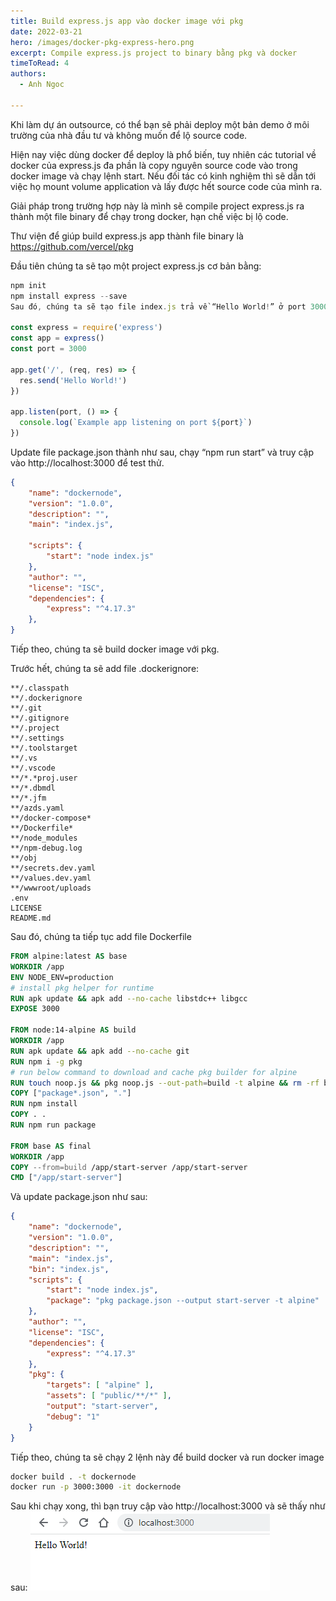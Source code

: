 ```yaml
---
title: Build express.js app vào docker image với pkg
date: 2022-03-21
hero: /images/docker-pkg-express-hero.png
excerpt: Compile express.js project to binary bằng pkg và docker 
timeToRead: 4
authors:
  - Anh Ngoc

---
```


Khi làm dự án outsource, có thể bạn sẽ phải deploy một bản demo ở môi trường của nhà đầu tư và không muốn để lộ source code.

Hiện nay việc dùng docker để deploy là phổ biến, tuy nhiên các tutorial về docker của express.js đa phần là copy nguyên source code vào trong docker image và chạy lệnh start. Nếu đối tác có kinh nghiệm thì sẽ dẫn tới việc họ mount volume application và lấy được hết source code của mình ra.

Giải pháp trong trường hợp này là mình sẽ compile project express.js ra thành một file binary để chạy trong docker, hạn chế việc bị lộ code.

Thư viện để giúp build express.js app thành file binary là https://github.com/vercel/pkg

Đầu tiên chúng ta sẽ tạo một project express.js cơ bản bằng:

```js
npm init
npm install express --save
Sau đó, chúng ta sẽ tạo file index.js trả về “Hello World!” ở port 3000:

const express = require('express')
const app = express()
const port = 3000

app.get('/', (req, res) => {
  res.send('Hello World!')
})

app.listen(port, () => {
  console.log(`Example app listening on port ${port}`)
})
```
Update file package.json thành như sau, chạy “npm run start” và truy cập vào http://localhost:3000 để test thử.

```json
{
	"name": "dockernode",
	"version": "1.0.0",
	"description": "",
	"main": "index.js",

	"scripts": {
		"start": "node index.js"
	},
	"author": "",
	"license": "ISC",
	"dependencies": {
		"express": "^4.17.3"
	},
}
````
Tiếp theo, chúng ta sẽ build docker image với pkg.

Trước hết, chúng ta sẽ add file .dockerignore:
```.gitignore
**/.classpath
**/.dockerignore
**/.git
**/.gitignore
**/.project
**/.settings
**/.toolstarget
**/.vs
**/.vscode
**/*.*proj.user
**/*.dbmdl
**/*.jfm
**/azds.yaml
**/docker-compose*
**/Dockerfile*
**/node_modules
**/npm-debug.log
**/obj
**/secrets.dev.yaml
**/values.dev.yaml
**/wwwroot/uploads
.env
LICENSE
README.md
```
Sau đó, chúng ta tiếp tục add file Dockerfile

```DockerFile
FROM alpine:latest AS base
WORKDIR /app
ENV NODE_ENV=production
# install pkg helper for runtime
RUN apk update && apk add --no-cache libstdc++ libgcc
EXPOSE 3000

FROM node:14-alpine AS build
WORKDIR /app
RUN apk update && apk add --no-cache git
RUN npm i -g pkg
# run below command to download and cache pkg builder for alpine
RUN touch noop.js && pkg noop.js --out-path=build -t alpine && rm -rf build && rm noop.js
COPY ["package*.json", "."] 
RUN npm install
COPY . .
RUN npm run package

FROM base AS final
WORKDIR /app
COPY --from=build /app/start-server /app/start-server
CMD ["/app/start-server"]
```
Và update package.json như sau:
```json
{
	"name": "dockernode",
	"version": "1.0.0",
	"description": "",
	"main": "index.js",
    "bin": "index.js",
	"scripts": {
		"start": "node index.js",
		"package": "pkg package.json --output start-server -t alpine"
	},
	"author": "",
	"license": "ISC",
	"dependencies": {
		"express": "^4.17.3"
	},
	"pkg": {
		"targets": [ "alpine" ],
		"assets": [ "public/**/*" ],
		"output": "start-server",
		"debug": "1"
	}
}
```
Tiếp theo, chúng ta sẽ chạy 2 lệnh này để build docker và run docker image
```bash
docker build . -t dockernode
docker run -p 3000:3000 -it dockernode
```
Sau khi chạy xong, thì bạn truy cập vào http://localhost:3000 và sẽ thấy như sau:
![alt preview](/images/docker-pkg-express-js.png)